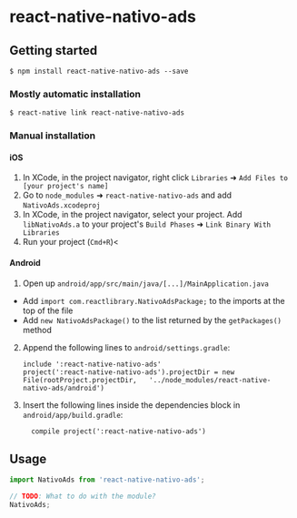 # react-native-nativo-ads

## Getting started

`$ npm install react-native-nativo-ads --save`

### Mostly automatic installation

`$ react-native link react-native-nativo-ads`

### Manual installation


#### iOS

1. In XCode, in the project navigator, right click `Libraries` ➜ `Add Files to [your project's name]`
2. Go to `node_modules` ➜ `react-native-nativo-ads` and add `NativoAds.xcodeproj`
3. In XCode, in the project navigator, select your project. Add `libNativoAds.a` to your project's `Build Phases` ➜ `Link Binary With Libraries`
4. Run your project (`Cmd+R`)<

#### Android

1. Open up `android/app/src/main/java/[...]/MainApplication.java`
  - Add `import com.reactlibrary.NativoAdsPackage;` to the imports at the top of the file
  - Add `new NativoAdsPackage()` to the list returned by the `getPackages()` method
2. Append the following lines to `android/settings.gradle`:
  	```
  	include ':react-native-nativo-ads'
  	project(':react-native-nativo-ads').projectDir = new File(rootProject.projectDir, 	'../node_modules/react-native-nativo-ads/android')
  	```
3. Insert the following lines inside the dependencies block in `android/app/build.gradle`:
  	```
      compile project(':react-native-nativo-ads')
  	```


## Usage
```javascript
import NativoAds from 'react-native-nativo-ads';

// TODO: What to do with the module?
NativoAds;
```
